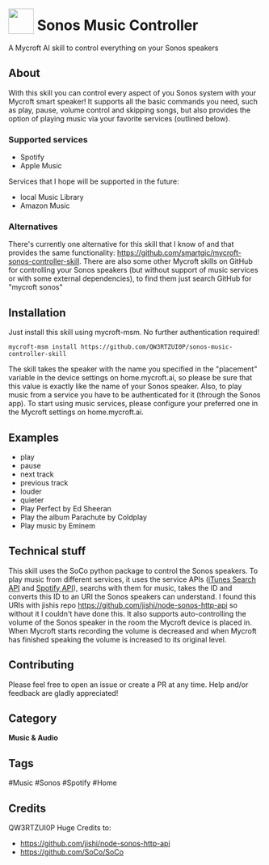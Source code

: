 # <img src="https://raw.githack.com/FortAwesome/Font-Awesome/master/svgs/solid/play-circle.svg" card_color="#000000" width="50" height="50" style="vertical-align:bottom"/> Sonos Music Controller
A Mycroft AI skill to control everything on your Sonos speakers

## About
With this skill you can control every aspect of you Sonos system with your Mycroft smart speaker! It supports all the basic commands you need, such as play, pause, volume control and skipping songs, but also provides the option of playing music via your favorite services (outlined below).
### Supported services
* Spotify
* Apple Music

Services that I hope will be supported in the future:
* local Music Library
* Amazon Music

### Alternatives
There's currently one alternative for this skill that I know of and that provides the same functionality: https://github.com/smartgic/mycroft-sonos-controller-skill. There are also some other Mycroft skills on GitHub for controlling your Sonos speakers (but without support of music services or with some external dependencies), to find them just search GitHub for "mycroft sonos"

## Installation
Just install this skill using mycroft-msm. No further authentication required!
```
mycroft-msm install https://github.com/QW3RTZUI0P/sonos-music-controller-skill
```
The skill takes the speaker with the name you specified in the "placement" variable in the device settings on home.mycroft.ai, so please be sure that this value is exactly like the name of your Sonos speaker. Also, to play music from a service you have to be authenticated for it (through the Sonos app).
To start using music services, please configure your preferred one in the Mycroft settings on home.mycroft.ai.


## Examples
* play
* pause
* next track
* previous track
* louder
* quieter
* Play Perfect by Ed Sheeran
* Play the album Parachute by Coldplay
* Play music by Eminem

## Technical stuff
This skill uses the SoCo python package to control the Sonos speakers. To play music from different services, it uses the service APIs ([iTunes Search API](https://affiliate.itunes.apple.com/resources/documentation/itunes-store-web-service-search-api/) and [Spotify API](https://developer.spotify.com/documentation/web-api/)), searchs with them for music, takes the ID and converts this ID to an URI the Sonos speakers can understand. I found this URIs with jishis repo https://github.com/jishi/node-sonos-http-api so without it I couldn't have done this.
It also supports auto-controlling the volume of the Sonos speaker in the room the Mycroft device is placed in. When Mycroft starts recording the volume is decreased and when Mycroft has finished speaking the volume is increased to its original level.

## Contributing
Please feel free to open an issue or create a PR at any time. Help and/or feedback are gladly appreciated!

## Category
**Music & Audio**

## Tags
#Music
#Sonos
#Spotify
#Home

## Credits
QW3RTZUI0P
Huge Credits to: 
* https://github.com/jishi/node-sonos-http-api
* https://github.com/SoCo/SoCo
